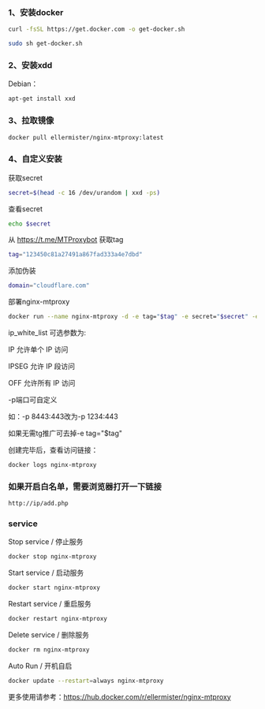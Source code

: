### 1、安装docker
```bash
curl -fsSL https://get.docker.com -o get-docker.sh
```
```bash
sudo sh get-docker.sh
```
### 2、安装xdd
Debian：
```bash
apt-get install xxd
```
### 3、拉取镜像
```bash
docker pull ellermister/nginx-mtproxy:latest
```

### 4、自定义安装
获取secret
```bash
secret=$(head -c 16 /dev/urandom | xxd -ps)
```
查看secret
```bash
echo $secret
```
从 https://t.me/MTProxybot 获取tag
```bash
tag="123450c81a27491a867fad333a4e7dbd"
```
添加伪装
```bash
domain="cloudflare.com"
```
部署nginx-mtproxy 
```bash
docker run --name nginx-mtproxy -d -e tag="$tag" -e secret="$secret" -e domain="$domain" -e ip_white_list="OFF" -p 8080:80 -p 8443:443 ellermister/nginx-mtproxy:latest
```
ip_white_list 可选参数为:

IP 允许单个 IP 访问

IPSEG 允许 IP 段访问

OFF 允许所有 IP 访问

-p端口可自定义

如：-p 8443:443改为-p 1234:443

如果无需tg推广可去掉-e tag="$tag" 

创建完毕后，查看访问链接：

```bash
docker logs nginx-mtproxy
```
### 如果开启白名单，需要浏览器打开一下链接

```bash
http://ip/add.php
```
### service
Stop service / 停止服务
```bash
docker stop nginx-mtproxy
```
Start service / 启动服务
```bash
docker start nginx-mtproxy
```
Restart service / 重启服务
```bash
docker restart nginx-mtproxy
```
Delete service / 删除服务
```bash
docker rm nginx-mtproxy
```
Auto Run / 开机自启
```bash
docker update --restart=always nginx-mtproxy
```
更多使用请参考：https://hub.docker.com/r/ellermister/nginx-mtproxy
